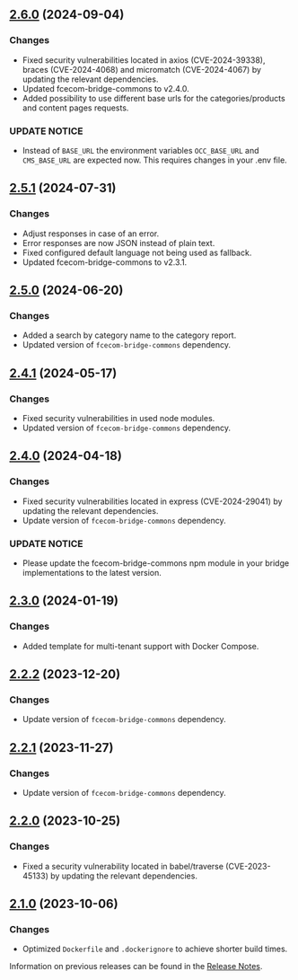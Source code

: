 ## [2.6.0](https://github.com/e-Spirit/fcecom-bridge-api-sap-commerce-cloud/compare/v2.5.1...v2.6.0) (2024-09-04)

### Changes
* Fixed security vulnerabilities located in axios (CVE-2024-39338), braces (CVE-2024-4068) and micromatch (CVE-2024-4067) by updating the relevant dependencies.
* Updated fcecom-bridge-commons to v2.4.0.
* Added possibility to use different base urls for the categories/products and content pages requests.

### UPDATE NOTICE
* Instead of `BASE_URL` the environment variables `OCC_BASE_URL` and `CMS_BASE_URL` are expected now. This requires changes in your .env file.

## [2.5.1](https://github.com/e-Spirit/fcecom-bridge-api-sap-commerce-cloud/compare/v2.5.0...v2.5.1) (2024-07-31)

### Changes
* Adjust responses in case of an error.
* Error responses are now JSON instead of plain text.
* Fixed configured default language not being used as fallback.
* Updated fcecom-bridge-commons to v2.3.1.

## [2.5.0](https://github.com/e-Spirit/fcecom-bridge-api-sap-commerce-cloud/compare/v2.4.1...v2.5.0) (2024-06-20)

### Changes
* Added a search by category name to the category report.
* Updated version of `fcecom-bridge-commons` dependency.

## [2.4.1](https://github.com/e-Spirit/fcecom-bridge-api-sap-commerce-cloud/compare/v2.4.0...v2.4.1) (2024-05-17)

### Changes

* Fixed security vulnerabilities in used node modules.
* Updated version of `fcecom-bridge-commons` dependency.

## [2.4.0](https://github.com/e-Spirit/fcecom-bridge-api-sap-commerce-cloud/compare/v2.3.0...v2.4.0) (2024-04-18)

### Changes
* Fixed security vulnerabilities located in express (CVE-2024-29041) by updating the relevant dependencies.
* Update version of `fcecom-bridge-commons` dependency.

### UPDATE NOTICE
* Please update the fcecom-bridge-commons npm module in your bridge implementations to the latest version.

## [2.3.0](https://github.com/e-Spirit/fcecom-bridge-api-sap-commerce-cloud/compare/v2.2.2...v2.3.0) (2024-01-19)

### Changes
* Added template for multi-tenant support with Docker Compose.

## [2.2.2](https://github.com/e-Spirit/fcecom-bridge-api-sap-commerce-cloud/compare/v2.2.1...v2.2.2) (2023-12-20)

### Changes
* Update version of `fcecom-bridge-commons` dependency.
## [2.2.1](https://github.com/e-Spirit/fcecom-bridge-api-sap-commerce-cloud/compare/v2.2.0...v2.2.1) (2023-11-27)

### Changes
* Update version of `fcecom-bridge-commons` dependency.

## [2.2.0](https://github.com/e-Spirit/fcecom-bridge-api-sap-commerce-cloud/compare/v2.1.0...v2.2.0) (2023-10-25)

### Changes
* Fixed a security vulnerability located in babel/traverse (CVE-2023-45133) by updating the relevant dependencies.

## [2.1.0](https://github.com/e-Spirit/fcecom-bridge-api-sap-commerce-cloud/compare/v2.0.0...v2.1.0) (2023-10-06)

### Changes
* Optimized `Dockerfile` and `.dockerignore` to achieve shorter build times.

Information on previous releases can be found in the [Release Notes](https://docs.e-spirit.com/ecom/fsconnect-com/FirstSpirit_Connect_for_Commerce_Releasenotes_EN.html).
